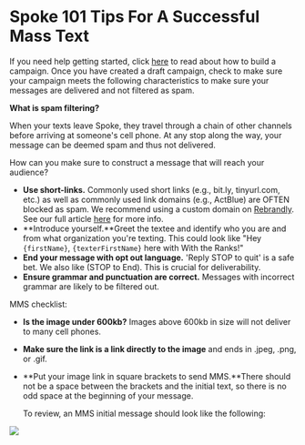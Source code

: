 # Spoke 101 Tips For A Successful Mass Text

If you need help getting started, click [here](https://withtheranks.com/docs/spoke/for-spoke-admins/build-a-campaign) to read about how to build a campaign. Once you have created a
draft campaign, check to make sure your campaign meets the following
characteristics to make sure your messages are delivered and not
filtered as spam.

**What is spam filtering?**

When your texts leave Spoke, they travel through a chain of
other channels before arriving at someone's cell phone. At
any stop along the way, your message can be deemed spam and thus
not delivered.

  

How can you make sure to construct a message that will reach
your audience?

* **Use short-links.** Commonly used short
  links (e.g., bit.ly, tinyurl.com, etc.) as well as commonly
  used link domains (e.g., ActBlue) are OFTEN blocked as spam.
  We recommend using a custom domain on [Rebrandly](https://www.rebrandly.com/). See our full article [here](https://withtheranks.com/docs/spoke/for-spoke-admins/short-link-domains) for more info.
* **Introduce yourself.**Greet the textee and
  identify who you are and from what organization you're
  texting. This could look like "Hey
  `{firstName}`, `{texterFirstName}` here
  with With the Ranks!"
* **End your message with opt out language.** 'Reply
  STOP to quit' is a safe bet. We also like (STOP to End).
  This is crucial for deliverability.
* **Ensure grammar and punctuation are correct.**
  Messages with incorrect grammar are likely to be filtered out.

MMS checklist:

* **Is the image under 600kb?** Images above 600kb
  in size will not deliver to many cell phones.
* **Make sure the link is a link directly to the image** and ends in .jpeg, .png, or .gif.
* **Put your image link in square brackets to send MMS.**There should not be a space between the
  brackets and the initial text, so there is no odd space
  at the beginning of your message.

    

  To review, an MMS initial message should look like the
  following:

![](https://s3.amazonaws.com/helpscout.net/docs/assets/5d4878eb2c7d3a330e3c1b86/images/630fc1d14cde766bbe140f56/file-ypwDxzwcGO.png)

 